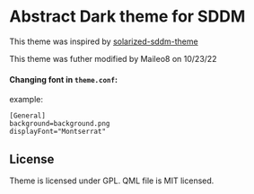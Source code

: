 # Abstract Dark theme for SDDM

This theme was inspired by
[solarized-sddm-theme](https://github.com/MalditoBarbudo/solarized_sddm_theme)

This theme was futher modified by Maileo8 on 10/23/22

#### Changing font in `theme.conf`:

example:

```
[General]
background=background.png
displayFont="Montserrat"
```

## License

Theme is licensed under GPL.
QML file is MIT licensed.
